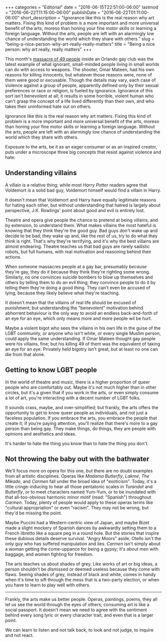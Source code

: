 +++
categories = "Editorial"
date = "2016-06-15T22:51:00-06:00"
lastmod = "2016-06-22T11:15:00-06:00"
publishDate = "2016-06-22T01:11:00-06:00"
short_description = "Ignorance like this is the real reason why art matters. Fixing this kind of problem is a more important and more universal benefit of the arts, moreso than honing your fine motor skills or learning a foreign language. Without the arts, people are left with an alarmingly low chance of understanding the world which they share with others."
slug = "being-a-nice-person-why-art-really-really-matters"
title = "Being a nice person: why art really, really matters"
+++

This month's [massacre of 49 people](http://www.cnn.com/2016/06/12/us/orlando-nightclub-shooting/) inside an Orlando gay club was the latest example of what ignorant, small-minded people living in small worlds can do with access to weapons. The shooter, Omar Mateen, had his own reasons for killing innocents, but whatever those reasons were, none of them were good or excusable. Though the details may vary, each case of violence against a group of people, apparently defined only by their sexual preferences or race or religion, is fueled by ignorance. Ignorance of this sort isn't benevolent at all; it results in some horrible, violent human who can't grasp the concept of a life lived differently than their own, and who takes their uninformed hate out on others.

Ignorance like this is the real reason why art matters. Fixing this kind of problem is a more important and more universal benefit of the arts, moreso than honing your fine motor skills or learning a foreign language. Without the arts, people are left with an alarmingly low chance of understanding the world which they share with others.

Exposure to the arts, be it as an eager consumer or as an inspired creator, puts under a microscope three big concepts that resist against violence and hate:

## Understanding villains

A villain is a relative thing; while most *Harry Potter* readers agree that Voldemort is a solid bad guy, Voldemort himself would find a villain in Harry. 

It doesn't mean that Voldemort and Harry have equally legitimate reasons for hating each other, but without understanding that hatred is largely about perspective, J.K. Rowlings' point about good and evil is entirely lost.

Theatre and opera give people the chance to pretend at being villains, and by extension, to understand them. What makes villains the most hateful is knowing that they think they're the good guy. Bad guys don't wake up and decide to be bad; they wake up and, like the rest of us, try to do what they think is right. That's why they're terrifying, and it's why the best villains are almost endearing. Theatre teaches us that bad guys are rarely sadistic robots, but full humans, with real motivation and reasoning behind their actions.

When someone massacres people at a gay bar, presumably *because* they're gay, they do it because they think they're righting some wrong. Similarly, no one convinces suicide bombers to blow up themselves and others by telling them to do an evil thing; they convince people to do it by telling them they're doing a good thing. They can't even be accused of lying, because they likely believe what they're teaching. 

It doesn't mean that the villains of real life should be excused of punishment; but understanding the "benevolent" motivation behind abhorrent behaviour is the only way to avoid an endless back-and-forth of an eye for an eye, which only means more and more people wil be hurt.

Maybe a violent bigot who sees the villains in his own life in the guise of the LGBT community, or anyone who isn't white, or every single Muslim person, could apply the same understanding. If Omar Mateen thought gay people were his villains, fine; but his killing 49 of them was the equivalent of taking an eye for an eye. Privately held bigotry isn't great, but at least no one can die from that alone.

## Getting to know LGBT people

In the world of theatre and music, there is a higher proportion of queer people who are comfortably out. Maybe it's not much higher than in other circles, but it's a given that if you work in the arts, or even simply consume a lot of art, you're interacting with a decent number of LGBT folks.

It sounds crass, maybe, and over-simplified; but frankly, the arts offers the opportunity to get to know queer people as individuals, and not just a faceless population. If you embrace the arts, you embrace the people that create it; if you're paying attention, you'll realize that there's more to a gay person than being gay. They make things, do things, they are people with opinions and aesthetics and ideas. 

It's harder to hate the thing you know than to hate the thing you don't.

## Not throwing the baby out with the bathwater

We'll focus more on opera for this one, but there are no doubt examples from all artistic disciplines. Operas like *Madama Butterfly*, *Lakmé*, *The Mikado*, and *Carmen* fall under the broad idea of "exoticism". Today, it's a little cringe-inducing to hear all those pentatonic scales in *Turandot* and *Butterfly*, or to meet characters named Yum-Yum, or to be inundated with that all-too-obvious harmonic minor motif (read: "Spanish") throughout *Carmen*. Today, plenty of people would apply to these operas terms like "cultural appropriation" or even "racism". They may not be wrong, but they'd be missing the point.

Maybe Puccini had a Western-centric view of Japan, and maybe Bizet made a slight mockery of Spanish dances by awkwardly setting them to a French libretto like a square peg in a round hole. But the stories that inspire these dubious details deserve survival. "Angry Moors" aside, Otello isn't the only guy who has suffered manipulation and lies. *Carmen* isn't simply about a woman getting the come-uppance for being a gypsy; it's about men with baggage, and women fighting for freedom.

The arts teaches us about shades of grey. Like works of art or big ideas, a person shouldn't be dismissed or deemed useless because they come with flaws. Seeing shades of grey, instead of black and white, comes in handy when it's time to sift through the mess that is a two-party election, or when you have to learn to play well with others.

***
Frankly, the arts make us better people. Operas, paintings, poems, they all let us see the world through the eyes of others; consuming art is like a social passport. It doesn't mean we need to agree with the sentiment behind every song lyric or every character trait, and even that is a larger point. 

We can learn to listen and not talk back, to look and not judge, to inquire and not react.
